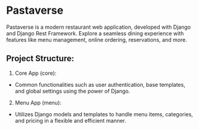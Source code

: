 # Pastaverse
Pastaverse is a modern restaurant web application, developed with Django and Django Rest Framework. Explore a seamless dining experience with features like menu management, online ordering, reservations, and more.
## Project Structure:
1. Core App (core):
  - Common functionalities such as user authentication, base templates, and global settings using the power of Django.
2. Menu App (menu):
  - Utilizes Django models and templates to handle menu items, categories, and pricing in a flexible and efficient manner.
